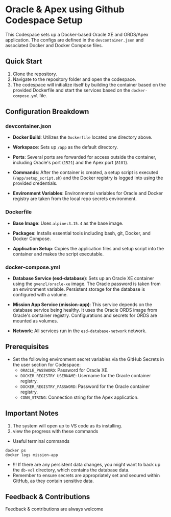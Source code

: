 # Oracle & Apex using Github Codespace Setup

This Codespace sets up a Docker-based Oracle XE and ORDS/Apex application. The configs are defined in the `devcontainer.json` and associated Docker and Docker Compose files.

## Quick Start

1. Clone the repository.
2. Navigate to the repository folder and open the codespace.
3. The codespace will initialize itself by building the container based on the provided Dockerfile and start the services based on the `docker-compose.yml` file.

## Configuration Breakdown

### devcontainer.json

- **Docker Build**: Utilizes the `Dockerfile` located one directory above.
  
- **Workspace**: Sets up `/app` as the default directory.
  
- **Ports**: Several ports are forwarded for access outside the container, including Oracle's port (`1521`) and the Apex port (`8181`).
  
- **Commands**: After the container is created, a setup script is executed (`/app/setup_script.sh`) and the Docker registry is logged into using the provided credentials.
  
- **Environment Variables**: Environmental variables for Oracle and Docker registry are taken from the local repo secrets environment.

### Dockerfile

- **Base Image**: Uses `alpine:3.15.4` as the base image.
  
- **Packages**: Installs essential tools including bash, git, Docker, and Docker Compose.
  
- **Application Setup**: Copies the application files and setup script into the container and makes the script executable.

### docker-compose.yml

- **Database Service (esd-database)**: Sets up an Oracle XE container using the `gvenzl/oracle-xe` image. The Oracle password is taken from an environment variable. Persistent storage for the database is configured with a volume.

- **Mission App Service (mission-app)**: This service depends on the database service being healthy. It uses the Oracle ORDS image from Oracle's container registry. Configurations and secrets for ORDS are mounted as volumes.

- **Network**: All services run in the `esd-database-network` network.

## Prerequisites

- Set the following environment secret variables via the GitHub Secrets in the user section for Codespace:
  - `ORACLE_PASSWORD`: Password for Oracle XE.
  - `DOCKER_REGISTRY_USERNAME`: Username for the Oracle container registry.
  - `DOCKER_REGISTRY_PASSWORD`: Password for the Oracle container registry.
  - `CONN_STRING`: Connection string for the Apex application.

## Important Notes

1. The system will open up to VS code as its installing.
2. view the progress with these commands
- Useful terminal commands
```
docker ps
docker logs mission-app
```
- !!! If there are any persistent data changes, you might want to back up the `db-vol` directory, which contains the database data.
- Remember to ensure  secrets are appropriately set and secured within GitHub, as they contain sensitive data.

## Feedback & Contributions

Feedback & contributions are always welcome



